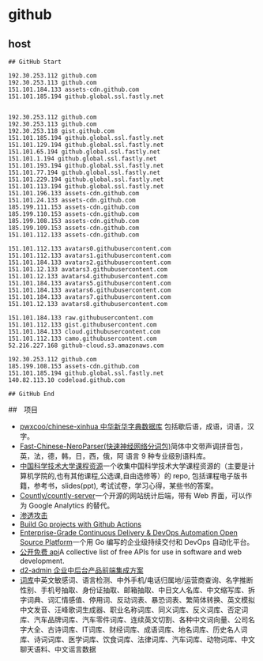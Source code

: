 # github

## host

```host
## GitHub Start

192.30.253.112 github.com
192.30.253.113 github.com
151.101.184.133 assets-cdn.github.com
151.101.185.194 github.global.ssl.fastly.net


192.30.253.112 github.com
192.30.253.113 github.com
192.30.253.118 gist.github.com
151.101.185.194 github.global.ssl.fastly.net
151.101.129.194 github.global.ssl.fastly.net
151.101.65.194 github.global.ssl.fastly.net
151.101.1.194 github.global.ssl.fastly.net
151.101.193.194 github.global.ssl.fastly.net
151.101.77.194 github.global.ssl.fastly.net
151.101.229.194 github.global.ssl.fastly.net
151.101.113.194 github.global.ssl.fastly.net
151.101.196.133 assets-cdn.github.com
151.101.24.133 assets-cdn.github.com
185.199.111.153 assets-cdn.github.com
185.199.110.153 assets-cdn.github.com
185.199.108.153 assets-cdn.github.com
185.199.109.153 assets-cdn.github.com
151.101.112.133 assets-cdn.github.com

151.101.112.133 avatars0.githubusercontent.com
151.101.112.133 avatars1.githubusercontent.com
151.101.184.133 avatars2.githubusercontent.com
151.101.12.133 avatars3.githubusercontent.com
151.101.12.133 avatars4.githubusercontent.com
151.101.184.133 avatars5.githubusercontent.com
151.101.184.133 avatars6.githubusercontent.com
151.101.184.133 avatars7.githubusercontent.com
151.101.12.133 avatars8.githubusercontent.com

151.101.184.133 raw.githubusercontent.com
151.101.112.133 gist.githubusercontent.com
151.101.184.133 cloud.githubusercontent.com
151.101.112.133 camo.githubusercontent.com
52.216.227.168 github-cloud.s3.amazonaws.com

192.30.253.112 github.com
185.199.108.153 assets-cdn.github.com
151.101.185.194 github.global.ssl.fastly.net
140.82.113.10 codeload.github.com

## GitHub End
```

##　项目

- [pwxcoo/chinese-xinhua 中华新华字典数据库](https://github.com/pwxcoo/chinese-xinhua) 包括歇后语，成语，词语，汉字。
- [Fast-Chinese-NeroParser(快速神经网络分词包)](https://github.com/yaoguangluo/NeroParser)简体中文带声调拼音包，英，法，德，韩，日，西，俄，阿 语言 9 种专业级别语料库。
- [中国科学技术大学课程资源](https://github.com/mbinary/USTC-CS-Courses-Resource)一个收集中国科学技术大学课程资源的（主要是计算机学院的,也有其他课程,公选课,自由选修等）的 repo, 包括课程电子版书籍，参考书，slides(ppt), 考试试卷，学习心得，某些书的答案。
- [Countly/countly-server](https://github.com/Countly/countly-server)一个开源的网站统计后端，带有 Web 界面，可以作为 Google Analytics 的替代。
- [渗透攻击](https://github.com/Micropoor/Micro8)
- [Build Go projects with Github Actions](https://sosedoff.com/2019/02/12/go-github-actions.html)
- [Enterprise-Grade Continuous Delivery & DevOps Automation Open Source Platform](https://github.com/ovh/cds)一个用 Go 编写的企业级持续交付和 DevOps 自动化平台。
- [公开免费 api](https://github.com/toddmotto/public-apis)A collective list of free APIs for use in software and web development.
- [d2-admin 企业中后台产品前端集成方案](https://github.com/d2-projects/d2-admin)
- [词库](https://github.com/fighting41love/funNLP)中英文敏感词、语言检测、中外手机/电话归属地/运营商查询、名字推断性别、手机号抽取、身份证抽取、邮箱抽取、中日文人名库、中文缩写库、拆字词典、词汇情感值、停用词、反动词表、暴恐词表、繁简体转换、英文模拟中文发音、汪峰歌词生成器、职业名称词库、同义词库、反义词库、否定词库、汽车品牌词库、汽车零件词库、连续英文切割、各种中文词向量、公司名字大全、古诗词库、IT词库、财经词库、成语词库、地名词库、历史名人词库、诗词词库、医学词库、饮食词库、法律词库、汽车词库、动物词库、中文聊天语料、中文谣言数据
